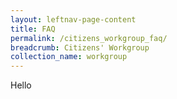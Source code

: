 ```yaml
---
layout: leftnav-page-content
title: FAQ
permalink: /citizens_workgroup_faq/
breadcrumb: Citizens' Workgroup
collection_name: workgroup
---
```


Hello
